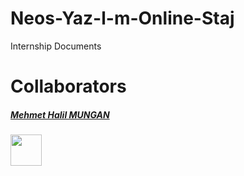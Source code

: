 # Neos-Yaz-l-m-Online-Staj
Internship Documents

<h1>Collaborators</h1>
<a href='https://github.com/CoderMungan'><h5>Mehmet Halil MUNGAN</h5></a>
<img src='https://avatars.githubusercontent.com/u/126997544?s=400&u=9546f0c310f7138f6e3f4adfcb0f110f4c09f3e7&v=4' with='50px' height='50px'>